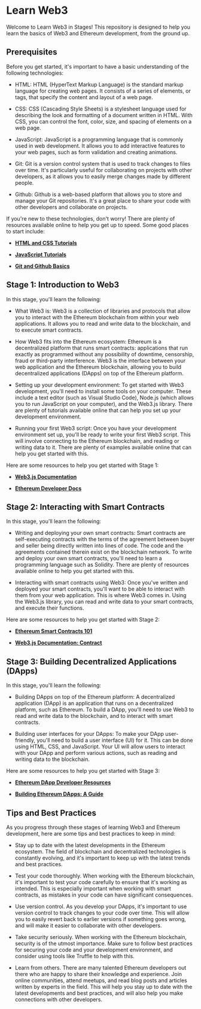# Learn Web3 

Welcome to Learn Web3 in Stages! This repository is designed to help you learn the basics of Web3 and Ethereum development, from the ground up.

## **Prerequisites**

Before you get started, it's important to have a basic understanding of the following technologies:

* HTML: HTML (HyperText Markup Language) is the standard markup language for creating web pages. It consists of a series of elements, or tags, that specify the content and layout of a web page.
    
* CSS: CSS (Cascading Style Sheets) is a stylesheet language used for describing the look and formatting of a document written in HTML. With CSS, you can control the font, color, size, and spacing of elements on a web page.
    
* JavaScript: JavaScript is a programming language that is commonly used in web development. It allows you to add interactive features to your web pages, such as form validation and creating animations.
    
* Git: Git is a version control system that is used to track changes to files over time. It's particularly useful for collaborating on projects with other developers, as it allows you to easily merge changes made by different people.
    
* Github: Github is a web-based platform that allows you to store and manage your Git repositories. It's a great place to share your code with other developers and collaborate on projects.
    

If you're new to these technologies, don't worry! There are plenty of resources available online to help you get up to speed. Some good places to start include:

* [**HTML and CSS Tutorials**](https://www.w3schools.com/html/html_css.asp)
    
* [**JavaScript Tutorials**](https://www.w3schools.com/js/)
    
* [**Git and Github Basics**](https://guides.github.com/introduction/git-handbook/)
    

## **Stage 1: Introduction to Web3**

In this stage, you'll learn the following:

* What Web3 is: Web3 is a collection of libraries and protocols that allow you to interact with the Ethereum blockchain from within your web applications. It allows you to read and write data to the blockchain, and to execute smart contracts.
    
* How Web3 fits into the Ethereum ecosystem: Ethereum is a decentralized platform that runs smart contracts: applications that run exactly as programmed without any possibility of downtime, censorship, fraud or third-party interference. Web3 is the interface between your web application and the Ethereum blockchain, allowing you to build decentralized applications (DApps) on top of the Ethereum platform.
    
* Setting up your development environment: To get started with Web3 development, you'll need to install some tools on your computer. These include a text editor (such as Visual Studio Code), Node.js (which allows you to run JavaScript on your computer), and the Web3.js library. There are plenty of tutorials available online that can help you set up your development environment.
    
* Running your first Web3 script: Once you have your development environment set up, you'll be ready to write your first Web3 script. This will involve connecting to the Ethereum blockchain, and reading or writing data to it. There are plenty of examples available online that can help you get started with this.
    

Here are some resources to help you get started with Stage 1:

* [**Web3.js Documentation**](https://web3js.readthedocs.io/)
    
* [**Ethereum Developer Docs**](https://docs.ethhub.io/)
    

## **Stage 2: Interacting with Smart Contracts**

In this stage, you'll learn the following:

* Writing and deploying your own smart contracts: Smart contracts are self-executing contracts with the terms of the agreement between buyer and seller being directly written into lines of code. The code and the agreements contained therein exist on the blockchain network. To write and deploy your own smart contracts, you'll need to learn a programming language such as Solidity. There are plenty of resources available online to help you get started with this.
    
* Interacting with smart contracts using Web3: Once you've written and deployed your smart contracts, you'll want to be able to interact with them from your web application. This is where Web3 comes in. Using the Web3.js library, you can read and write data to your smart contracts, and execute their functions.
    

Here are some resources to help you get started with Stage 2:

* [**Ethereum Smart Contracts 101**](https://blockgeeks.com/guides/ethereum-smart-contracts-101/)
    
* [**Web3.js Documentation: Contract**](https://web3js.readthedocs.io/en/v1.2.7/web3-eth-contract.html)
    

## **Stage 3: Building Decentralized Applications (DApps)**

In this stage, you'll learn the following:

* Building DApps on top of the Ethereum platform: A decentralized application (DApp) is an application that runs on a decentralized platform, such as Ethereum. To build a DApp, you'll need to use Web3 to read and write data to the blockchain, and to interact with smart contracts.
    
* Building user interfaces for your DApps: To make your DApp user-friendly, you'll need to build a user interface (UI) for it. This can be done using HTML, CSS, and JavaScript. Your UI will allow users to interact with your DApp and perform various actions, such as reading and writing data to the blockchain.
    

Here are some resources to help you get started with Stage 3:

* [**Ethereum DApp Developer Resources**](https://ethereum.org/greeter)
    
* [**Building Ethereum DApps: A Guide**](https://www.toptal.com/ethereum/building-ethereum-dapps)
    

## **Tips and Best Practices**

As you progress through these stages of learning Web3 and Ethereum development, here are some tips and best practices to keep in mind:

* Stay up to date with the latest developments in the Ethereum ecosystem. The field of blockchain and decentralized technologies is constantly evolving, and it's important to keep up with the latest trends and best practices.
    
* Test your code thoroughly. When working with the Ethereum blockchain, it's important to test your code carefully to ensure that it's working as intended. This is especially important when working with smart contracts, as mistakes in your code can have significant consequences.
    
* Use version control. As you develop your DApps, it's important to use version control to track changes to your code over time. This will allow you to easily revert back to earlier versions if something goes wrong, and will make it easier to collaborate with other developers.
    
* Take security seriously. When working with the Ethereum blockchain, security is of the utmost importance. Make sure to follow best practices for securing your code and your development environment, and consider using tools like Truffle to help with this.
    
* Learn from others. There are many talented Ethereum developers out there who are happy to share their knowledge and experience. Join online communities, attend meetups, and read blog posts and articles written by experts in the field. This will help you stay up to date with the latest developments and best practices, and will also help you make connections with other developers.
